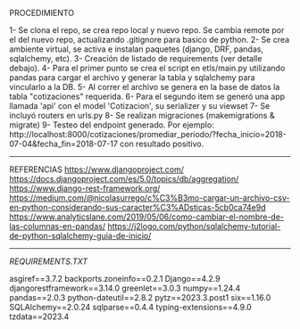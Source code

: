 PROCEDIMIENTO

1- Se clona el repo, se crea repo local y nuevo repo. Se cambia remote por el del nuevo repo, actualizando .gitignore para basico de python.
2- Se crea ambiente virtual, se activa e instalan paquetes (django, DRF, pandas, sqlalchemy, etc).
3- Creación de listado de requirements (ver detalle debajo).
4- Para el primer punto se crea el script en etls/main.py utilizando pandas para cargar el archivo y generar la tabla y sqlalchemy para vincularlo a la DB.
5- Al correr el archivo se genera en la base de datos la tabla "cotizaciones" requerida.
6- Para el segundo item se generó una app llamada 'api' con el model 'Cotizacion', su serializer y su viewset
7- Se incluyó routers en urls.py
8- Se realizan migraciones (makemigrations & migrate)
9- Testeo del endpoint generado. Por ejemplo: http://localhost:8000/cotizaciones/promediar_periodo/?fecha_inicio=2018-07-04&fecha_fin=2018-07-17          con resultado positivo.



-------------------------------------------------
REFERENCIAS
https://www.djangoproject.com/
https://docs.djangoproject.com/es/5.0/topics/db/aggregation/
https://www.django-rest-framework.org/
https://medium.com/@nicolasurrego/c%C3%B3mo-cargar-un-archivo-csv-en-python-considerando-sus-caracter%C3%ADsticas-5cb0ca74e9d
https://www.analyticslane.com/2019/05/06/como-cambiar-el-nombre-de-las-columnas-en-pandas/
https://j2logo.com/python/sqlalchemy-tutorial-de-python-sqlalchemy-guia-de-inicio/


-------------------------------------------------
*REQUIREMENTS.TXT*

asgiref==3.7.2
backports.zoneinfo==0.2.1
Django==4.2.9
djangorestframework==3.14.0
greenlet==3.0.3
numpy==1.24.4
pandas==2.0.3
python-dateutil==2.8.2
pytz==2023.3.post1
six==1.16.0
SQLAlchemy==2.0.24
sqlparse==0.4.4
typing-extensions==4.9.0
tzdata==2023.4
